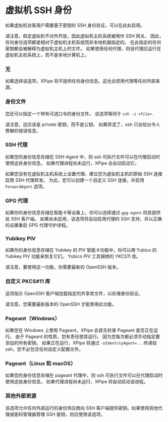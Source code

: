 # 虚拟机 SSH 身份

如果虚拟机访客用户需要基于密钥的 SSH 身份验证，可以在此处启用。

请注意，假定虚拟机不对外开放，因此虚拟机主机系统被用作 SSH 网关。
因此，任何身份选项都是相对于虚拟机主机系统而非本地机器指定的。
在此指定的任何密钥都会被解释为虚拟机主机上的文件。
如果使用任何代理，则该代理应运行在虚拟机主机系统上，而不是本地计算机上。

### 无

如果选择该选项，XPipe 将不提供任何身份信息。这也会禁用代理等任何外部来源。

### 身份文件

您还可以指定一个带有可选口令的身份文件。
该选项等同于 `ssh -i <file>`.

请注意，这应该是 *private* 密钥，而不是公钥。
如果弄混了，ssh 只会给出令人费解的错误信息。

### SSH 代理

如果您的身份信息存储在 SSH-Agent 中，则 ssh 可执行文件可以在代理启动时使用这些身份信息。
如果代理进程尚未运行，XPipe 会自动启动它。

如果您没有在虚拟机主机系统上设置代理，建议您为虚拟机主机的原始 SSH 连接启用 SSH 代理转发。
为此，您可以创建一个自定义 SSH 连接，并启用 `ForwardAgent` 选项。

### GPG 代理

如果你的身份信息存储在智能卡等设备上，你可以选择通过 `gpg-agent` 将其提供给 SSH 客户端。
如果尚未启用，该选项将自动启用代理的 SSH 支持，并以正确的设置重启 GPG 代理守护进程。

### Yubikey PIV

如果你的身份信息存储在 Yubikey 的 PIV 智能卡功能中，你可以用 Yubico 的 Yubikey PIV 功能来恢复它们。
Yubico PIV 工具捆绑的 YKCS11 库。

请注意，要使用这一功能，你需要最新的 OpenSSH 版本。

### 自定义 PKCS#11 库

这将指示 OpenSSH 客户端加载指定的共享库文件，以处理身份验证。

请注意，您需要最新版本的 OpenSSH 才能使用此功能。

### Pageant（Windows）

如果您在 Windows 上使用 Pageant，XPipe 会首先检查 Pageant 是否正在运行。
由于 Pageant 的性质，您有责任使其运行。
因为您每次都必须手动指定要添加的所有密钥。
如果正在运行，XPipe 将通过
`-oIdentityAgent=...`传递给 ssh，您不必包含任何自定义配置文件。

### Pageant（Linux 和 macOS）

如果您的身份信息存储在 pageant 代理中，则 ssh 可执行文件可以在代理启动时使用这些身份信息。
如果代理进程尚未运行，XPipe 将自动启动该进程。

### 其他外部资源

该选项允许任何外部运行的身份供应商向 SSH 客户端提供密钥。如果使用其他代理或密码管理器管理 SSH 密钥，则应使用该选项。
